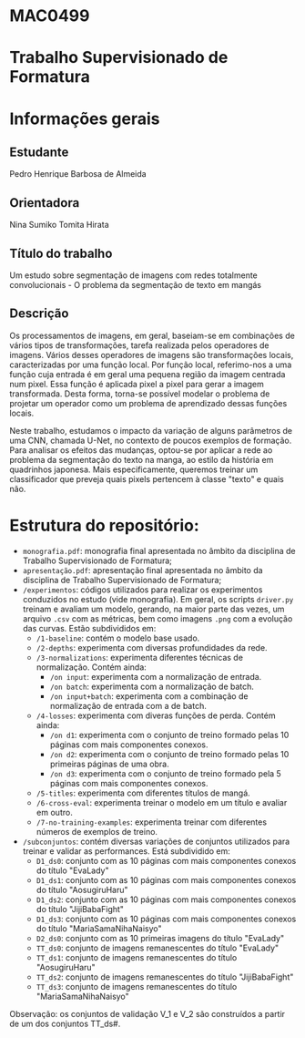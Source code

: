 # MAC0499
# Trabalho Supervisionado de Formatura

# Informações gerais 

## Estudante

Pedro Henrique Barbosa de Almeida

## Orientadora 
 Nina Sumiko Tomita Hirata

## Título do trabalho

Um estudo sobre segmentação de imagens com redes totalmente convolucionais - O problema da segmentação de texto em mangás

## Descrição 

Os processamentos de imagens, em geral, baseiam-se em combinações de vários tipos de transformações, tarefa realizada pelos operadores de imagens. Vários desses operadores de imagens são transformações locais, caracterizadas por uma função local. Por função local, referimo-nos a uma função cuja entrada é em geral uma pequena região da imagem centrada num pixel. Essa função é aplicada pixel a pixel para gerar a imagem transformada. Desta forma, torna-se possı́vel modelar o problema de projetar um operador como um problema de aprendizado dessas funções locais.

Neste trabalho, estudamos o impacto da variação de alguns parâmetros de uma CNN, chamada U-Net, no contexto de poucos exemplos de formação. Para analisar os efeitos das mudanças, optou-se por aplicar a rede ao problema da segmentação do texto na manga, ao estilo da história em quadrinhos japonesa. Mais especificamente, queremos treinar um classificador que preveja quais pixels pertencem à classe "texto" e quais não.

# Estrutura do repositório:

* ```monografia.pdf```: monografia final apresentada no âmbito da disciplina de Trabalho Supervisionado de Formatura; 
* ```apresentação.pdf```: apresentação final apresentada no âmbito da disciplina de Trabalho Supervisionado de Formatura; 
* ```/experimentos```: códigos utilizados para realizar os experimentos conduzidos no estudo (vide monografia). Em geral, os scripts ``driver.py`` treinam e avaliam um modelo, gerando, na maior parte das vezes, um arquivo ```.csv``` com as métricas, bem como imagens ```.png``` com a evolução das curvas. Estão subdivididos em: 
    * ```/1-baseline```: contém o modelo base usado.
    * ```/2-depths```: experimenta com diversas profundidades da rede. 
    * ```/3-normalizations```: experimenta diferentes técnicas de normalização. Contém ainda: 
        * ```/on input```: experimenta com a normalização de entrada. 
        * ```/on batch```: experimenta com a normalização de batch.
        * ```/on input+batch```: experimenta com a combinação de normalização de entrada com a de batch. 
    * ```/4-losses```: experimenta com diveras funções de perda. Contém ainda: 
        * ```/on d1```: experimenta com o conjunto de treino formado pelas 10 páginas com mais componentes conexos. 
        * ```/on d2```: experimenta com o conjunto de treino formado pelas 10 primeiras páginas de uma obra. 
        * ```/on d3```: experimenta com o conjunto de treino formado pela 5 páginas com mais componentes conexos. 
    * ```/5-titles```: experimenta com diferentes títulos de mangá. 
    * ```/6-cross-eval```: experimenta treinar o modelo em um título e avaliar em outro. 
    * ```/7-no-training-examples```: experimenta treinar com diferentes números de exemplos de treino. 
* ```/subconjuntos```: contém diversas variações de conjuntos utilizados para treinar e validar as performances. Está subdividido em: 
    * ```D1_ds0```: conjunto com as 10 páginas com mais componentes conexos do título "EvaLady"
    * ```D1_ds1```: conjunto com as 10 páginas com mais componentes conexos do título "AosugiruHaru"
    * ```D1_ds2```: conjunto com as 10 páginas com mais componentes conexos do título "JijiBabaFight"
    * ```D1_ds3```: conjunto com as 10 páginas com mais componentes conexos do título "MariaSamaNihaNaisyo"
    * ```D2_ds0```: conjunto com as 10 primeiras imagens do título "EvaLady"
    * ```TT_ds0```: conjunto de imagens remanescentes do título "EvaLady"
    * ```TT_ds1```: conjunto de imagens remanescentes do título "AosugiruHaru"
    * ```TT_ds2```: conjunto de imagens remanescentes do título "JijiBabaFight"
    * ```TT_ds3```: conjunto de imagens remanescentes do título "MariaSamaNihaNaisyo"
    
 Observação: os conjuntos de validação V_1 e V_2 são construídos a partir de um dos conjuntos TT_ds#. 

